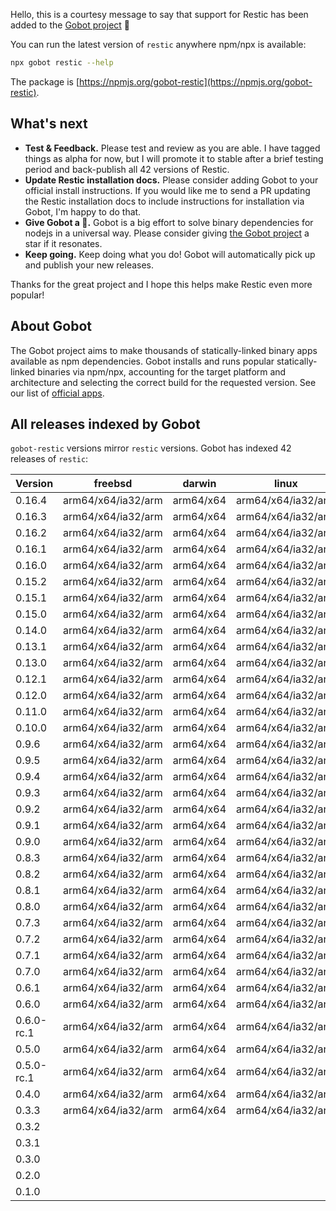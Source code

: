 Hello, this is a courtesy message to say that support for Restic has been added to the [Gobot project](https://www.npmjs.com/package/gobot) 🎸

You can run the latest version of `restic` anywhere npm/npx is available:

```bash
npx gobot restic --help
```

The package is [https://npmjs.org/gobot-restic](https://npmjs.org/gobot-restic).

## What's next

- **Test & Feedback.** Please test and review as you are able. I have tagged things as alpha for now, but I will promote it to stable after a brief testing period and back-publish all 42 versions of Restic.
- **Update Restic installation docs.** Please consider adding Gobot to your official install instructions. If you would like me to send a PR updating the Restic installation docs to include instructions for installation via Gobot, I'm happy to do that.
- **Give Gobot a 💫.** Gobot is a big effort to solve binary dependencies for nodejs in a universal way. Please consider giving [the Gobot project](https://github.com/benallfree/gobot) a star if it resonates.
- **Keep going.** Keep doing what you do! Gobot will automatically pick up and publish your new releases.

Thanks for the great project and I hope this helps make Restic even more popular!

## About Gobot

The Gobot project aims to make thousands of statically-linked binary apps available as npm dependencies. Gobot installs and runs popular statically-linked binaries via npm/npx, accounting for the target platform and architecture and selecting the correct build for the requested version. See our list of [official apps](https://www.npmjs.com/package/gobot#official-gobot-apps).

## All releases indexed by Gobot

`gobot-restic` versions mirror `restic` versions. Gobot has indexed 42 releases of `restic`:

| Version    | freebsd            | darwin    | linux              | win32    |
| ---------- | ------------------ | --------- | ------------------ | -------- |
| 0.16.4     | arm64/x64/ia32/arm | arm64/x64 | arm64/x64/ia32/arm | x64/ia32 |
| 0.16.3     | arm64/x64/ia32/arm | arm64/x64 | arm64/x64/ia32/arm | x64/ia32 |
| 0.16.2     | arm64/x64/ia32/arm | arm64/x64 | arm64/x64/ia32/arm | x64/ia32 |
| 0.16.1     | arm64/x64/ia32/arm | arm64/x64 | arm64/x64/ia32/arm | x64/ia32 |
| 0.16.0     | arm64/x64/ia32/arm | arm64/x64 | arm64/x64/ia32/arm | x64/ia32 |
| 0.15.2     | arm64/x64/ia32/arm | arm64/x64 | arm64/x64/ia32/arm | x64/ia32 |
| 0.15.1     | arm64/x64/ia32/arm | arm64/x64 | arm64/x64/ia32/arm | x64/ia32 |
| 0.15.0     | arm64/x64/ia32/arm | arm64/x64 | arm64/x64/ia32/arm | x64/ia32 |
| 0.14.0     | arm64/x64/ia32/arm | arm64/x64 | arm64/x64/ia32/arm | x64/ia32 |
| 0.13.1     | arm64/x64/ia32/arm | arm64/x64 | arm64/x64/ia32/arm | x64/ia32 |
| 0.13.0     | arm64/x64/ia32/arm | arm64/x64 | arm64/x64/ia32/arm | x64/ia32 |
| 0.12.1     | arm64/x64/ia32/arm | arm64/x64 | arm64/x64/ia32/arm | x64/ia32 |
| 0.12.0     | arm64/x64/ia32/arm | arm64/x64 | arm64/x64/ia32/arm | x64/ia32 |
| 0.11.0     | arm64/x64/ia32/arm | arm64/x64 | arm64/x64/ia32/arm | x64/ia32 |
| 0.10.0     | arm64/x64/ia32/arm | arm64/x64 | arm64/x64/ia32/arm | x64/ia32 |
| 0.9.6      | arm64/x64/ia32/arm | arm64/x64 | arm64/x64/ia32/arm | x64/ia32 |
| 0.9.5      | arm64/x64/ia32/arm | arm64/x64 | arm64/x64/ia32/arm | x64/ia32 |
| 0.9.4      | arm64/x64/ia32/arm | arm64/x64 | arm64/x64/ia32/arm | x64/ia32 |
| 0.9.3      | arm64/x64/ia32/arm | arm64/x64 | arm64/x64/ia32/arm | x64/ia32 |
| 0.9.2      | arm64/x64/ia32/arm | arm64/x64 | arm64/x64/ia32/arm | x64/ia32 |
| 0.9.1      | arm64/x64/ia32/arm | arm64/x64 | arm64/x64/ia32/arm | x64/ia32 |
| 0.9.0      | arm64/x64/ia32/arm | arm64/x64 | arm64/x64/ia32/arm | x64/ia32 |
| 0.8.3      | arm64/x64/ia32/arm | arm64/x64 | arm64/x64/ia32/arm | x64/ia32 |
| 0.8.2      | arm64/x64/ia32/arm | arm64/x64 | arm64/x64/ia32/arm | x64/ia32 |
| 0.8.1      | arm64/x64/ia32/arm | arm64/x64 | arm64/x64/ia32/arm | x64/ia32 |
| 0.8.0      | arm64/x64/ia32/arm | arm64/x64 | arm64/x64/ia32/arm | x64/ia32 |
| 0.7.3      | arm64/x64/ia32/arm | arm64/x64 | arm64/x64/ia32/arm | x64/ia32 |
| 0.7.2      | arm64/x64/ia32/arm | arm64/x64 | arm64/x64/ia32/arm | x64/ia32 |
| 0.7.1      | arm64/x64/ia32/arm | arm64/x64 | arm64/x64/ia32/arm | x64/ia32 |
| 0.7.0      | arm64/x64/ia32/arm | arm64/x64 | arm64/x64/ia32/arm | x64/ia32 |
| 0.6.1      | arm64/x64/ia32/arm | arm64/x64 | arm64/x64/ia32/arm | x64/ia32 |
| 0.6.0      | arm64/x64/ia32/arm | arm64/x64 | arm64/x64/ia32/arm | x64/ia32 |
| 0.6.0-rc.1 | arm64/x64/ia32/arm | arm64/x64 | arm64/x64/ia32/arm | ia32     |
| 0.5.0      | arm64/x64/ia32/arm | arm64/x64 | arm64/x64/ia32/arm | x64/ia32 |
| 0.5.0-rc.1 | arm64/x64/ia32/arm | arm64/x64 | arm64/x64/ia32/arm | x64/ia32 |
| 0.4.0      | arm64/x64/ia32/arm | arm64/x64 | arm64/x64/ia32/arm | x64/ia32 |
| 0.3.3      | arm64/x64/ia32/arm | arm64/x64 | arm64/x64/ia32/arm | x64/ia32 |
| 0.3.2      |                    |           |                    |          |
| 0.3.1      |                    |           |                    |          |
| 0.3.0      |                    |           |                    |          |
| 0.2.0      |                    |           |                    |          |
| 0.1.0      |                    |           |                    |          |
